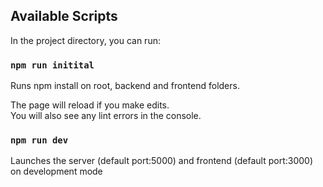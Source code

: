 ## Available Scripts

In the project directory, you can run:

### `npm run initital`

Runs npm install on root, backend and frontend folders.<br />

The page will reload if you make edits.<br />
You will also see any lint errors in the console.

### `npm run dev`

Launches the server (default port:5000) and frontend (default port:3000) on development mode<br />
